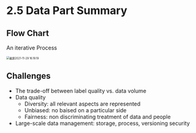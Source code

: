 # 2.5 Data Part Summary

## Flow Chart

An iterative Process

<img src="/Users/hanyixiao/Library/Application Support/typora-user-images/截屏2021-11-29 16.19.19.png" alt="截屏2021-11-29 16.19.19" style="zoom: 50%;" />

## Challenges

- The trade-off between label quality vs. data volume
- Data quality
  - Diversity: all relevant aspects are represented
  - Unbiased: no baised on a particular side
  - Fairness: non discriminating treatment of data and people
- Large-scale data management: storage, process, versioning security